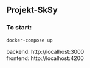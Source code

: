 ## Projekt-SkSy
### To start:
```
docker-compose up
```
backend: http://localhost:3000 <br/>
frontend: http://localhost:4200
